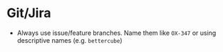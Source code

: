 # Git/Jira

* Always use issue/feature branches. Name them like `OX-347` or using descriptive names (e.g. `bettercube`)

